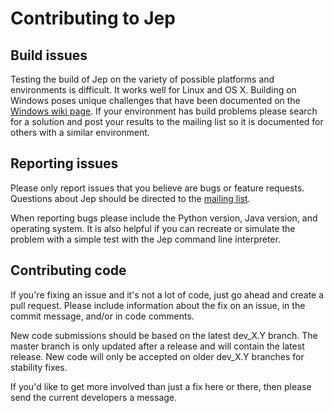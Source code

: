# Contributing to Jep

## Build issues

Testing the build of Jep on the variety of possible platforms and environments
is difficult. It works well for Linux and OS X.  Building on Windows poses
unique challenges that have been documented on the [Windows wiki page](https://github.com/mrj0/jep/wiki/Windows).
If your environment has build problems please search for a solution and post
your results to the mailing list so it is documented for others with a similar
environment.


## Reporting issues

Please only report issues that you believe are bugs or feature requests.
Questions about Jep should be directed to the
[mailing list](https://groups.google.com/forum/#!forum/jep-project).

When reporting bugs please include the Python version, Java version, and
operating system.  It is also helpful if you can recreate or simulate the
problem with a simple test with the Jep command line interpreter.


## Contributing code

If you're fixing an issue and it's not a lot of code, just go ahead and
create a pull request.  Please include information about the fix on an
issue, in the commit message, and/or in code comments.

New code submissions should be based on the latest dev_X.Y branch. The master
branch is only updated after a release and will contain the latest release.
New code will only be accepted on older dev_X.Y branches for stability fixes.

If you'd like to get more involved than just a fix here or there, then
please send the current developers a message.
